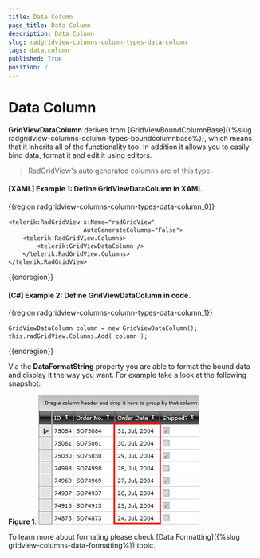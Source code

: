 ```yaml
---
title: Data Column
page_title: Data Column
description: Data Column
slug: radgridview-columns-column-types-data-column
tags: data,column
published: True
position: 2
---
```


# Data Column

__GridViewDataColumn__ derives from [GridViewBoundColumnBase]({%slug radgridview-columns-column-types-boundcolumnbase%}), which means that it inherits all of the functionality too. In addition it allows you to easily bind data, format it and edit it using editors. 

>RadGridView's auto generated columns are of this type.

#### __[XAML] Example 1: Define GridViewDataColumn in XAML.__

{{region radgridview-columns-column-types-data-column_0}}

	<telerik:RadGridView x:Name="radGridView"
	                     AutoGenerateColumns="False">
	    <telerik:RadGridView.Columns>
	        <telerik:GridViewDataColumn />
	    </telerik:RadGridView.Columns>
	</telerik:RadGridView>
{{endregion}}

#### __[C#] Example 2: Define GridViewDataColumn in code.__

{{region radgridview-columns-column-types-data-column_1}}

	GridViewDataColumn column = new GridViewDataColumn();
	this.radGridView.Columns.Add( column );
{{endregion}}


Via the __DataFormatString__ property you are able to format the bound data and display it the way you want. For example take a look at the following snapshot:

__Figure 1__: ![](images/RadGridView_ColumnTypes_0.png)

To learn more about formating please check [Data Formatting]({%slug gridview-columns-data-formatting%}) topic. 
